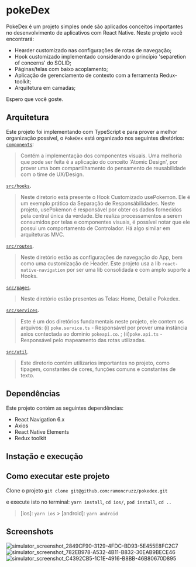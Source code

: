 # pokeDex

PokeDex é um projeto simples onde são aplicados conceitos importantes no desenvolvimento de aplicativos com React Native.
Neste projeto você encontrará:

- Hearder customizado nas configurações de rotas de navegação;
- Hook customizado implementado considerando o princípio 'separetion of concerns' do SOLID;
- Páginas/telas com baixo acoplamento;
- Aplicação de gerenciamento de contexto com a ferramenta Redux-toolkit;
- Arquitetura em camadas;

Espero que você goste.

## Arquitetura

Este projeto foi implementando com TypeScript e para prover a melhor organização possível, o `PokeDex` está organizado nos seguintes diretórios:
[`components`](./src/components):

> Contém a implementação dos componentes visuais.
> Uma melhoria que pode ser feita é a aplicação do conceito 'Atomic Design', por prover uma bom compartilhamento do pensamento de reusabilidade com o time de UX/Design.

[`src/hooks`](./src/hooks).

> Neste diretorio está presente o Hook Customizado usePokemon. Ele é um exemplo prático da Separação de Responsábilidades. Neste projeto, usePokemon é responsável por obter os dados fornecidos pela central única da verdade.
> Ele realiza processamentos a serem consumidos por telas e componentes visuais, é possível notar que ele possui um comportamento de Controlador. Há algo similar em arquiteturas MVC.

[`src/routes`](./src/routes).

> Neste diretório estão as configurações de navegação do App, bem como uma customização de Header. Este projeto usa a lib `react-native-navigation` por ser uma lib consolidada e com amplo suporte a Hooks.

[`src/pages`](./src/pages).

> Neste diretório estão presentes as Telas: Home, Detail e Pokedex.

[`src/services`](./src/services).

> Este é um dos diretórios fundamentais neste projeto, ele contem os arquivos: (i) `poke.service.ts` - Responsável por prover uma instância axios contectada ao dominio `pokeapi.co`. ; (ii)`poke.api.ts` - Responsável pelo mapeamento das rotas utilizadas.

[`src/util`](./src/util).

> Este diretorio contém utilizarios importantes no projeto, como tipagem, constantes de cores, funções comuns e constantes de texto.

## Dependências

Este projeto contém as seguintes dependências:

- React Navigation 6.x
- Axios
- React Native Elements
- Redux toolkit

## Instação e execução

## Como executar este projeto

Clone o projeto `git clone git@github.com:ramoncruzz/pokedex.git`

e execute isto no terminal: `yarn install`, `cd ios/`, `pod install`, `cd ..`

> [ios]: `yarn ios` > [android]: `yarn android`

## Screenshots
![simulator_screenshot_2849CF90-3129-4FDC-BD93-5E455E8FC2C7](https://github.com/ramoncruzz/pokedex/assets/30701603/3b480041-22bf-497c-bb36-520d3a019f58) 
![simulator_screenshot_782EB978-A532-4B11-B832-30EAB9BECE46](https://github.com/ramoncruzz/pokedex/assets/30701603/69574426-b5f2-422a-834e-e329cb7e177e)
![simulator_screenshot_C4392CB5-1C1E-4916-B8BB-46B80670D895](https://github.com/ramoncruzz/pokedex/assets/30701603/d46941f9-1f98-470a-9f7d-701b0d7fcfa2)



